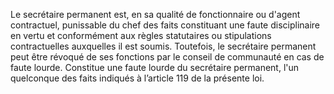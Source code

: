 Le secrétaire permanent est, en sa qualité de fonctionnaire ou d'agent contractuel, punissable du chef des faits constituant une faute disciplinaire en vertu et conformément aux règles statutaires ou stipulations contractuelles auxquelles il est soumis.
Toutefois, le secrétaire permanent peut être révoqué de ses fonctions par le conseil de communauté en cas de faute lourde.
Constitue une faute lourde du secrétaire permanent, l'un quelconque des faits indiqués à l’article 119 de la présente loi.